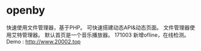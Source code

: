# openby
快速使用文件管理器，基于PHP。
可快速搭建动态API&动态页面。
文件管理器使用艾特管理器。
默认首页是一个音乐播放器。
171003
新增ofline，在线检测。
Demo : http://www.20002.top
